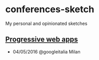 # conferences-sketch

My personal and opinionated sketches

## [Progressive web apps](./progressive-web-app/)
 - 04/05/2016 @googleitalia Milan
